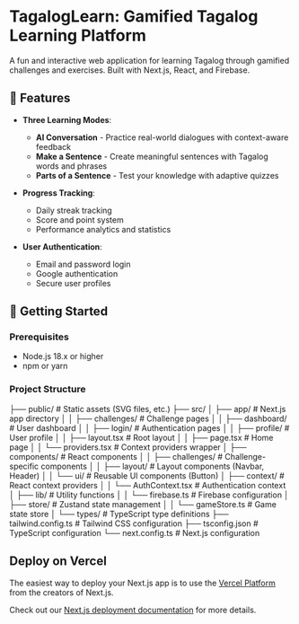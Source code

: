 # TagalogLearn: Gamified Tagalog Learning Platform

A fun and interactive web application for learning Tagalog through gamified challenges and exercises. Built with Next.js, React, and Firebase.

## 🌟 Features

- **Three Learning Modes**:
  - **AI Conversation** - Practice real-world dialogues with context-aware feedback
  - **Make a Sentence** - Create meaningful sentences with Tagalog words and phrases
  - **Parts of a Sentence** - Test your knowledge with adaptive quizzes

- **Progress Tracking**:
  - Daily streak tracking
  - Score and point system
  - Performance analytics and statistics

- **User Authentication**:
  - Email and password login
  - Google authentication
  - Secure user profiles
 
## 🚀 Getting Started

### Prerequisites

- Node.js 18.x or higher
- npm or yarn

### Project Structure
├── public/               # Static assets (SVG files, etc.)
├── src/
│   ├── app/              # Next.js app directory
│   │   ├── challenges/   # Challenge pages
│   │   ├── dashboard/    # User dashboard
│   │   ├── login/        # Authentication pages
│   │   ├── profile/      # User profile
│   │   ├── layout.tsx    # Root layout
│   │   ├── page.tsx      # Home page
│   │   └── providers.tsx # Context providers wrapper
│   ├── components/       # React components
│   │   ├── challenges/   # Challenge-specific components
│   │   ├── layout/       # Layout components (Navbar, Header)
│   │   └── ui/           # Reusable UI components (Button)
│   ├── context/          # React context providers
│   │   └── AuthContext.tsx # Authentication context
│   ├── lib/              # Utility functions
│   │   └── firebase.ts   # Firebase configuration
│   ├── store/            # Zustand state management
│   │   └── gameStore.ts  # Game state store
│   └── types/            # TypeScript type definitions
├── tailwind.config.ts    # Tailwind CSS configuration
├── tsconfig.json         # TypeScript configuration
└── next.config.ts        # Next.js configuration

## Deploy on Vercel

The easiest way to deploy your Next.js app is to use the [Vercel Platform](https://vercel.com/new?utm_medium=default-template&filter=next.js&utm_source=create-next-app&utm_campaign=create-next-app-readme) from the creators of Next.js.

Check out our [Next.js deployment documentation](https://nextjs.org/docs/app/building-your-application/deploying) for more details.
